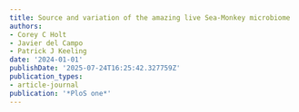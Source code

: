 ```yaml
---
title: Source and variation of the amazing live Sea-Monkey microbiome
authors:
- Corey C Holt
- Javier del Campo
- Patrick J Keeling
date: '2024-01-01'
publishDate: '2025-07-24T16:25:42.327759Z'
publication_types:
- article-journal
publication: '*PloS one*'
---
```

